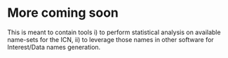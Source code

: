 # More coming soon

This is meant to contain tools i) to perform statistical analysis on available name-sets for the ICN, ii) to leverage those names in other software for Interest/Data names generation.
